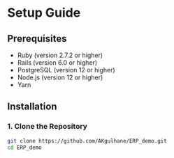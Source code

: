 # Setup Guide

## Prerequisites
- Ruby (version 2.7.2 or higher)
- Rails (version 6.0 or higher)
- PostgreSQL (version 12 or higher)
- Node.js (version 12 or higher)
- Yarn

## Installation

### 1. Clone the Repository
```bash
git clone https://github.com/AKgulhane/ERP_demo.git
cd ERP_demo

